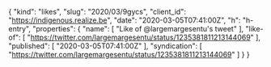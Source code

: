 {
  "kind": "likes",
  "slug": "2020/03/9gycs",
  "client_id": "https://indigenous.realize.be",
  "date": "2020-03-05T07:41:00Z",
  "h": "h-entry",
  "properties": {
    "name": [
      "Like of @largemargesentu's tweet"
    ],
    "like-of": [
      "https://twitter.com/largemargesentu/status/1235381811213144069"
    ],
    "published": [
      "2020-03-05T07:41:00Z"
    ],
    "syndication": [
      "https://twitter.com/largemargesentu/status/1235381811213144069"
    ]
  }
}
